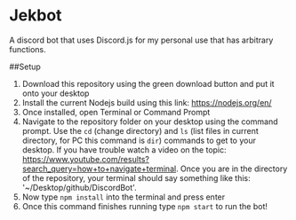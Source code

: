 # Jekbot

A discord bot that uses Discord.js for my personal use that has arbitrary functions.

##Setup

1. Download this repository using the green download button and put it onto your desktop
2. Install the current Nodejs build using this link: https://nodejs.org/en/
3. Once installed, open Terminal or Command Prompt
4. Navigate to the repository folder on your desktop using the command prompt. Use the `cd` (change directory) and `ls` (list files in current directory, for PC this command is `dir`) commands to get to your desktop. If you have trouble watch a video on the topic: https://www.youtube.com/results?search_query=how+to+navigate+terminal. Once you are in the directory of the repository, your terminal should say something like this: '~/Desktop/github/DiscordBot'.
5. Now type `npm install` into the terminal and press enter
6. Once this command finishes running type `npm start` to run the bot!
